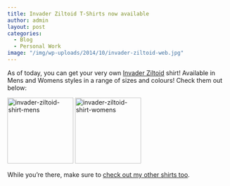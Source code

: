 ```yaml
---
title: Invader Ziltoid T-Shirts now available
author: admin
layout: post
categories:
  - Blog
  - Personal Work
image: "/img/wp-uploads/2014/10/invader-ziltoid-web.jpg"
---
```

As of today, you can get your very own [Invader Ziltoid][1] shirt! Available in Mens and Womens styles in a range of sizes and colours! Check them out below:

<a href="http://thecrypt.printmighty.co.nz/" target="_blank"><img src="{{ site.baseurl }}/img/wp-uploads/2014/10/invader-ziltoid-shirt-mens-150x150.jpg" alt="invader-ziltoid-shirt-mens" width="150" height="150" class="alignnone size-thumbnail wp-image-399" /></a> <a href="http://thecrypt.printmighty.co.nz/" target="_blank"><img src="{{ site.baseurl }}/img/wp-uploads/2014/10/invader-ziltoid-shirt-womens-150x150.jpg" alt="invader-ziltoid-shirt-womens" width="150" height="150" class="alignnone size-thumbnail wp-image-400" /></a>

While you&#8217;re there, make sure to <a href="https://thecrypt.printmighty.co.nz/" target="_blank">check out my other shirts too</a>.

 [1]: http://thecrypt.co.nz/category/portfolio/invader-ziltoid/ "Invader Ziltoid"